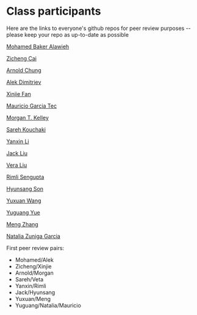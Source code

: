 # Class participants

Here are the links to everyone's github repos for peer review purposes -- please keep your repo as up-to-date as possible

[Mohamed Baker Alawieh](https://github.com/MohdBaker)

[Zicheng Cai](https://github.com/caizicheng/SDS383D)

[Arnold Chung](https://github.com/adwc86/SDS383D)

[Alek Dimitriev](https://github.com/alekdimi/classes/tree/master/statsmod2)

[Xinjie Fan](https://github.com/wonder1994)

[Mauricio Garcia Tec](https://github.com/mauriciogtec/StatsModellingII)

[Morgan T. Kelley](https://github.com/mtkelley)

[Sareh Kouchaki](https://github.com/Sarehkch/Statistical-Modeling-II)

[Yanxin Li](https://github.com/xinerli/SDS383-Statistical-Modeling-II)

[Jack Liu](https://github.com/ilovez)

[Vera Liu](https://github.com/verazl)

[Rimli Sengupta](https://github.com/RimliS/Statistical-Modeling-II)

[Hyunsang Son](https://github.com/hyunsangson)

[Yuxuan Wang](https://github.com/york998/SDS383d_YW)

[Yuguang Yue](https://github.com/ybayes)

[Meng Zhang](https://github.com/zmcmcc)

[Natalia Zuniga Garcia](https://github.com/nzunigag)


First peer review pairs:

* Mohamed/Alek
* Zicheng/Xinjie
* Arnold/Morgan
* Sareh/Veta
* Yanxin/Rimli
* Jack/Hyunsang
* Yuxuan/Meng
* Yuguang/Natalia/Mauricio 